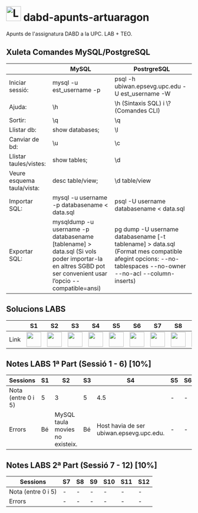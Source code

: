 # <img src="https://github.com/artHub-j/dabd-apunts-artuaragon/assets/92806890/bd0f85c2-26ab-488e-98e3-cce94a095788" alt="Logo_UPC svg" width="40" height="40"> dabd-apunts-artuaragon
Apunts de l'assignatura DABD a la UPC. LAB + TEO.

## Xuleta Comandes MySQL/PostgreSQL

|   |MySQL|PostrgreSQL|
|---|-----|---------|
|Iniciar sessió: |mysql -u est_username -p | psql -h ubiwan.epsevg.upc.edu -U est_username -W|
|Ajuda: |\h| \h (Sintaxis SQL) i \\? (Comandes CLI)|
|Sortir: |\q|\q|
|Llistar db: |show databases;| \l|
|Canviar de bd: |\u| \c|
|Llistar taules/vistes: |show tables;|\d|
|Veure esquema taula/vista: |desc table/view;|\d table/view|
|Importar SQL: |mysql -u username -p databasename < data.sql| psql -U username databasename < data.sql|
|Exportar SQL: |mysqldump -u username -p databasename [tablename] > data.sql (Si vols poder importar-la en altres SGBD pot ser convenient usar l’opcio --compatible=ansi)| pg dump -U username databasename [-t tablename] > data.sql (Format mes compatible afegint opcions: --no-tablespaces --no-owner --no-acl --column-inserts)|

## Solucions LABS

|    |S1|S2|S3|S4|S5|S6|S7|S8|S9|S10|S11|S12|
|----|--|--|--|--|--|--|--|--|--|--|--|--|
|Link|[<img src="https://github.com/artHub-j/dabd-apunts-artuaragon/assets/92806890/771e2532-56fb-4ee6-ae5c-5795eb752acd" width="40" height="40">](https://github.com/artHub-j/dabd-apunts-artuaragon/blob/main/LABS/Sessio%201/s1-apunts.md)|[<img src="https://github.com/artHub-j/dabd-apunts-artuaragon/assets/92806890/771e2532-56fb-4ee6-ae5c-5795eb752acd" width="40" height="40">](https://github.com/artHub-j/dabd-apunts-artuaragon/blob/main/LABS/Sessio%202/s2-apunts.md)|[<img src="https://github.com/artHub-j/dabd-apunts-artuaragon/assets/92806890/771e2532-56fb-4ee6-ae5c-5795eb752acd" width="40" height="40">](https://github.com/artHub-j/dabd-apunts-artuaragon/blob/main/LABS/Sessio%203/s3-apunts.md)|[<img src="https://github.com/artHub-j/dabd-apunts-artuaragon/assets/92806890/771e2532-56fb-4ee6-ae5c-5795eb752acd" width="40" height="40">](https://github.com/artHub-j/dabd-apunts-artuaragon/blob/main/LABS/Sessio%204/s4-apunts.md)|[<img src="https://github.com/artHub-j/dabd-apunts-artuaragon/assets/92806890/771e2532-56fb-4ee6-ae5c-5795eb752acd" width="40" height="40">](https://github.com/artHub-j/dabd-apunts-artuaragon/blob/main/LABS/Sessio%205/s5-apunts.md)|[<img src="https://github.com/artHub-j/dabd-apunts-artuaragon/assets/92806890/771e2532-56fb-4ee6-ae5c-5795eb752acd" width="40" height="40">](https://github.com/artHub-j/dabd-apunts-artuaragon/blob/main/LABS/Sessio%206/s6-apunts.md)|[<img src="https://github.com/artHub-j/dabd-apunts-artuaragon/assets/92806890/771e2532-56fb-4ee6-ae5c-5795eb752acd" width="40" height="40">](https://github.com/artHub-j/dabd-apunts-artuaragon/blob/main/LABS/Sessio%207/s7-apunts.md)|[<img src="https://github.com/artHub-j/dabd-apunts-artuaragon/assets/92806890/771e2532-56fb-4ee6-ae5c-5795eb752acd" width="40" height="40">](https://github.com/artHub-j/dabd-apunts-artuaragon/blob/main/LABS/Sessio%208/s8-apunts.md)|[<img src="https://github.com/artHub-j/dabd-apunts-artuaragon/assets/92806890/771e2532-56fb-4ee6-ae5c-5795eb752acd" width="40" height="40">](https://github.com/artHub-j/dabd-apunts-artuaragon/blob/main/LABS/Sessio%209/s9-apunts.md)|[<img src="https://github.com/artHub-j/dabd-apunts-artuaragon/assets/92806890/771e2532-56fb-4ee6-ae5c-5795eb752acd" width="40" height="40">](https://github.com/artHub-j/dabd-apunts-artuaragon/blob/main/LABS/Sessio%2010/s10-apunts.md)|[<img src="https://github.com/artHub-j/dabd-apunts-artuaragon/assets/92806890/771e2532-56fb-4ee6-ae5c-5795eb752acd" width="40" height="40">](https://github.com/artHub-j/dabd-apunts-artuaragon/blob/main/LABS/Sessio%2011/s11-apunts.md)|[<img src="https://github.com/artHub-j/dabd-apunts-artuaragon/assets/92806890/771e2532-56fb-4ee6-ae5c-5795eb752acd" width="40" height="40">](https://github.com/artHub-j/dabd-apunts-artuaragon/blob/main/LABS/Sessio%2012/s12-apunts.md)|

## Notes LABS 1ª Part (Sessió 1 - 6) [10%]

| Sessions           |S1| S2                               | S3 | S4 | S5 | S6 |
|--------------------|--|----------------------------------|----|----|----|----|
| Nota (entre 0 i 5) |5 |3                                | 5  | 4.5  | -  | -  |
| Errors             |Bé|MySQL taula movies no existeix.  | Bé | Host havia de ser ubiwan.epsevg.upc.edu. | -  | -  |

## Notes LABS 2ª Part (Sessió 7 - 12) [10%]

| Sessions           |S7|S8|S9|S10|S11|S12|
|--------------------|--|--|--|---|---|---|
| Nota (entre 0 i 5) |- |- |- | - | - | - |
| Errors             |- |- |- | - | - | - |

#
